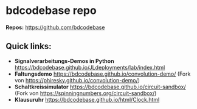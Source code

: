 # bdcodebase repo
**Repos:** https://github.com/bdcodebase

## Quick links:
- **Signalverarbeitungs-Demos in Python** https://bdcodebase.github.io/JLdeployments/lab/index.html
- **Faltungsdemo** https://bdcodebase.github.io/convolution-demo/ (Fork von https://phiresky.github.io/convolution-demo/)
- **Schaltkreissimulator** https://bdcodebase.github.io/circuit-sandbox/ (Fork von https://spinningnumbers.org/circuit-sandbox/)
- **Klausuruhr** https://bdcodebase.github.io/html/Clock.html
